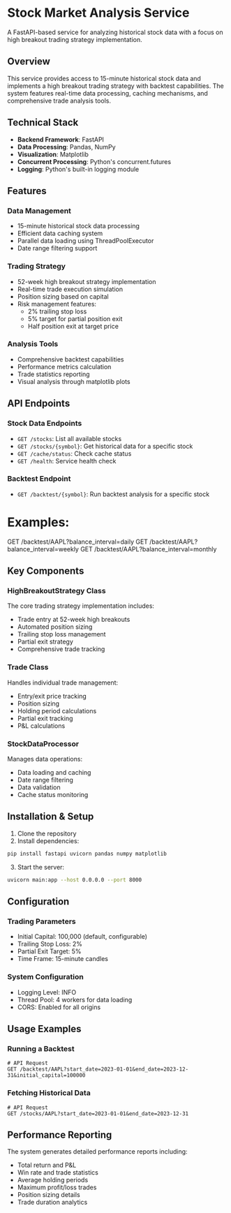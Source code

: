 # Stock Market Analysis Service

A FastAPI-based service for analyzing historical stock data with a focus on high breakout trading strategy implementation.

## Overview

This service provides access to 15-minute historical stock data and implements a high breakout trading strategy with backtest capabilities. The system features real-time data processing, caching mechanisms, and comprehensive trade analysis tools.

## Technical Stack

- **Backend Framework**: FastAPI
- **Data Processing**: Pandas, NumPy
- **Visualization**: Matplotlib
- **Concurrent Processing**: Python's concurrent.futures
- **Logging**: Python's built-in logging module

## Features

### Data Management
- 15-minute historical stock data processing
- Efficient data caching system
- Parallel data loading using ThreadPoolExecutor
- Date range filtering support

### Trading Strategy
- 52-week high breakout strategy implementation
- Real-time trade execution simulation
- Position sizing based on capital
- Risk management features:
  - 2% trailing stop loss
  - 5% target for partial position exit
  - Half position exit at target price

### Analysis Tools
- Comprehensive backtest capabilities
- Performance metrics calculation
- Trade statistics reporting
- Visual analysis through matplotlib plots

## API Endpoints

### Stock Data Endpoints
- `GET /stocks`: List all available stocks
- `GET /stocks/{symbol}`: Get historical data for a specific stock
- `GET /cache/status`: Check cache status
- `GET /health`: Service health check

### Backtest Endpoint
- `GET /backtest/{symbol}`: Run backtest analysis for a specific stock

# Examples:
GET /backtest/AAPL?balance_interval=daily
GET /backtest/AAPL?balance_interval=weekly
GET /backtest/AAPL?balance_interval=monthly

## Key Components

### HighBreakoutStrategy Class
The core trading strategy implementation includes:
- Trade entry at 52-week high breakouts
- Automated position sizing
- Trailing stop loss management
- Partial exit strategy
- Comprehensive trade tracking

### Trade Class
Handles individual trade management:
- Entry/exit price tracking
- Position sizing
- Holding period calculations
- Partial exit tracking
- P&L calculations

### StockDataProcessor
Manages data operations:
- Data loading and caching
- Date range filtering
- Data validation
- Cache status monitoring

## Installation & Setup

1. Clone the repository
2. Install dependencies:
```bash
pip install fastapi uvicorn pandas numpy matplotlib
```
3. Start the server:
```bash
uvicorn main:app --host 0.0.0.0 --port 8000
```

## Configuration

### Trading Parameters
- Initial Capital: 100,000 (default, configurable)
- Trailing Stop Loss: 2%
- Partial Exit Target: 5%
- Time Frame: 15-minute candles

### System Configuration
- Logging Level: INFO
- Thread Pool: 4 workers for data loading
- CORS: Enabled for all origins

## Usage Examples

### Running a Backtest
```
# API Request
GET /backtest/AAPL?start_date=2023-01-01&end_date=2023-12-31&initial_capital=100000
```

### Fetching Historical Data
```
# API Request
GET /stocks/AAPL?start_date=2023-01-01&end_date=2023-12-31
```

## Performance Reporting

The system generates detailed performance reports including:
- Total return and P&L
- Win rate and trade statistics
- Average holding periods
- Maximum profit/loss trades
- Position sizing details
- Trade duration analytics